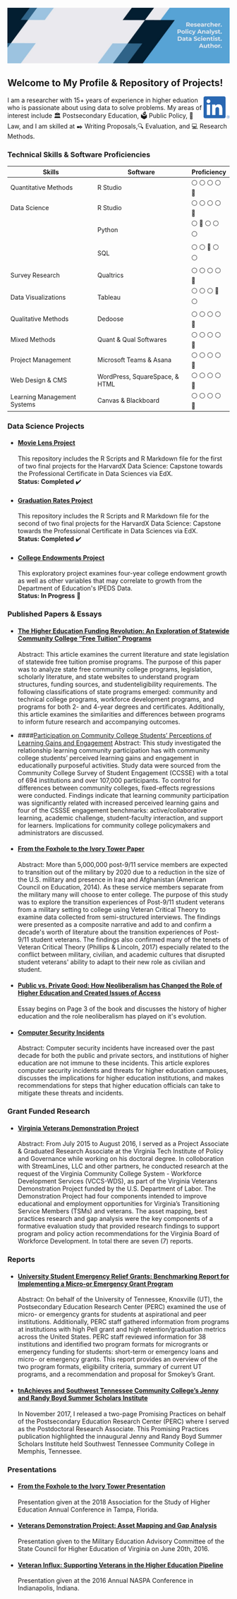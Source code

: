 ![](https://github.com/drcdavidson/drcdavidson/blob/main/Images/Header.jfif)
<p>
  
## Welcome to My Profile & Repository of Projects! 
<a href="https://www.linkedin.com/in/drchrisdavidson/"><img height="50" align='right' src="https://raw.githubusercontent.com/drcdavidson/drcdavidson/master/Images/LI-In-Bug.png"></a>

I am a researcher with 15+ years of experience in higher eduation who is passionate about using data to solve problems. My areas of interest include :classical_building: Postsecondary Education, :ballot_box: Public Policy, :scroll: Law, and I am skilled at :black_nib: Writing Proposals,:mag: Evaluation, and :computer: Research Methods.

### Technical Skills & Software Proficiencies
| Skills | Software | Proficiency |
| --- | --- | --- |
| Quantitative Methods | R Studio | :white_circle:	:white_circle:	:white_circle:	:white_circle:  :large_blue_circle:
| Data Science |  R Studio | :white_circle:	:white_circle:	:white_circle:	:white_circle:  :large_blue_circle:
| | Python | 	:white_circle:	:large_blue_circle: :white_circle:	:white_circle:  :white_circle:
| | SQL | :white_circle:	:white_circle:  :large_blue_circle:   :white_circle:  :white_circle:
| Survey Research | Qualtrics | :white_circle:	:white_circle:	:white_circle:	:white_circle:  :large_blue_circle:
| Data Visualizations | Tableau | :white_circle:	:white_circle:	:white_circle:	 :large_blue_circle:  :white_circle: 
| Qualitative Methods | Dedoose |:white_circle:	:white_circle:	:white_circle:	:white_circle:  :large_blue_circle:
| Mixed Methods | Quant & Qual Softwares | :white_circle:	:white_circle:	:white_circle:  :white_circle:  :large_blue_circle: 
| Project Management | Microsoft Teams & Asana | :white_circle:	:white_circle:	:white_circle:	:white_circle:  :large_blue_circle: |
| Web Design & CMS | WordPress, SquareSpace, & HTML | :white_circle:	:white_circle:	:white_circle:	:white_circle:  :large_blue_circle:
| Learning Management Systems | Canvas & Blackboard | :white_circle:	:white_circle:	:white_circle:	:white_circle:  :large_blue_circle:

### Data Science Projects 
  
- #### [Movie Lens Project](https://github.com/drcdavidson/movielens)
  This repository includes the R Scripts and R Markdown file for the first of two final projects for the HarvardX Data Science: Capstone towards the Professional Certificate in Data Sciences via EdX. <br />
  **Status: Completed** :heavy_check_mark:
   
- #### [Graduation Rates Project](https://github.com/drcdavidson/gradrates)
   This repository includes the R Scripts and R Markdown file for the second of two final projects for the HarvardX Data Science: Capstone towards the Professional Certificate in Data Sciences via EdX.  <br />
  **Status: Completed** :heavy_check_mark:
   
- #### [College Endowments Project](https://github.com/drcdavidson/college-endowments)
  This exploratory project examines four-year college endowment growth as well as other variables that may correlate to growth from the Department of Education's IPEDS Data. <br />
  **Status: In Progress** :arrows_counterclockwise:
 
### Published Papers & Essays

- #### [The Higher Education Funding Revolution: An Exploration of Statewide Community College “Free Tuition” Programs](https://drive.google.com/file/d/1-tXyQZ8ZwTaxkDE90u2MQBM8AYj2JSmU/view?usp=sharing)
  Abstract: This article examines the current literature and state legislation of statewide free tuition promise programs. The purpose of this paper was to analyze state free community college programs, legislation, scholarly literature, and state websites to understand program structures, funding sources, and studenteligibility requirements. The following classifications of state programs emerged: community and technical college programs, workforce development programs, and programs for both 2- and 4-year degrees and certificates. Additionally, this article examines the similarities and differences between programs to inform future research and accompanying outcomes.

- ####[Participation on Community College Students’ Perceptions of Learning Gains and Engagement](https://doi.org/10.1080/10668926.2020.1852983)
  Abstract: This study investigated the relationship learning community participation has with community college students’ perceived learning gains and engagement in educationally purposeful activities. Study data were sourced from the Community College Survey of Student Engagement (CCSSE) with a total of 694 institutions and over 107,000 participants. To control for differences between community colleges, fixed-effects regressions were conducted. Findings indicate that learning community participation was significantly related with increased perceived learning gains and four of the CSSSE engagement benchmarks: active/collaborative learning, academic challenge, student-faculty interaction, and support for learners. Implications for community college policymakers and administrators are discussed.
  
- #### [From the Foxhole to the Ivory Tower Paper](https://drive.google.com/file/d/1-TCdrkeItsNauqMuKdNzVbnldVpDn0z0/view?usp=sharing)
  Abstract: More than 5,000,000 post-9/11 service members are expected to transition out of the military by 2020 due to a reduction in the size of the U.S. military and presence in Iraq and Afghanistan (American Council on Education, 2014). As these service members separate from the military many will choose to enter college. The purpose of this study was to explore the transition experiences of Post-9/11 student veterans from a military setting to college using Veteran Critical Theory to examine data collected from semi-structured interviews. The findings were presented as a composite narrative and add to and confirm a decade's worth of literature about the transition experiences of Post-9/11 student veterans. The findings also confirmed many of the tenets of Veteran Critical Theory (Phillips & Lincoln, 2017) especially related to the conflict between military, civilian, and academic cultures that disrupted student veterans' ability to adapt to their new role as civilian and student.

- #### [Public vs. Private Good: How Neoliberalism has Changed the Role of Higher Education and Created Issues of Access](https://drive.google.com/file/d/1-T3C7E9IuZJ8wMIU2N2-7cAxZLZDT5r2/view?usp=sharing)
  Essay begins on Page 3 of the book and discusses the history of higher education and the role neoliberalism has played on it's evolution. 

- #### [Computer Security Incidents](https://drive.google.com/file/d/1-fDnc230ojYafxCVGmLhF8HJMaVasiKD/view?usp=sharing)
  Abstract: Computer security incidents have increased over the past decade for both the public and private sectors, and institutions of higher education are not immune to these incidents. This article explores computer security incidents and threats for higher education campuses, discusses the implications for higher education institutions, and makes recommendations for steps that higher education officials can take to mitigate these threats and incidents.
  
### Grant Funded Research

- #### [Virginia Veterans Demonstration Project](https://drive.google.com/file/d/1-rDyKp3fQjQlX6Gf_74lw2Tn69Yqx5ub/view?usp=sharing)
  Abstract: From  July 2015 to August 2016, I served as a Project Associate & Graduated Research Associate at the Virginia Tech Institute of Policy and Governance while working on his doctoral degree. In colloboration with  StreamLines, LLC and other partners, he conducted research at the request of the Virginia Community College System - Workforce Development Services (VCCS-WDS), as part of the Virginia Veterans Demonstration Project funded by the U.S. Department of Labor. The Demonstration Project had four components intended to improve educational and employment opportunities for Virginia’s Transitioning Service Members (TSMs) and veterans. The asset mapping, best practices research and gap analysis were the key components of a formative evaluation study that provided research findings to support program and policy action recommendations for the Virginia Board of Workforce Development. In total there are seven (7) reports.   
  
### Reports 

- #### [University Student Emergency Relief Grants: Benchmarking Report for Implementing a Micro-or Emergency Grant Program](https://drive.google.com/file/d/1-Bf_wPTroP8VV757Gc0u4tT08ci76pZP/view?usp=sharing)
  Abstract: On behalf of the University of Tennessee, Knoxville (UT), the Postsecondary Education Research Center (PERC) examined the use of micro- or emergency grants for students at aspirational and peer institutions. Additionally, PERC staff gathered information from programs at institutions with high Pell grant and high retention/graduation metrics across the United States. PERC staff reviewed information for 38 institutions and identified two program formats for microgrants or emergency funding for students: short-term or emergency loans and micro- or emergency grants. This report provides an overview of the two program formats, eligibility criteria, summary of current UT programs, and a recommendation and proposal for Smokey’s Grant.
    
- #### [tnAchieves and Southwest Tennessee Community College’s Jenny and Randy Boyd Summer Scholars Institute](https://drive.google.com/file/d/1-J-cXScfbWsEEDWa5-Gm2TAOn4ASuR1j/view?usp=sharing)
  In November 2017, I released a two-page Promising Practices on behalf of the Postsecondary Education Research Center (PERC) where I served as the Postdoctoral Research Associate. This Promising Practices publication highlighted the innaugural Jenny and Randy Boyd Summer Scholars Institute held Southwest Tennessee Community College in Memphis, Tennessee.
  
### Presentations
   
- #### [From the Foxhole to the Ivory Tower Presentation](https://drive.google.com/file/d/1-a9POIsQKR4q7VHtk2hfOSUlFK0ju9a7/view?usp=sharing)
  Presentation given at the 2018 Association for the Study of Higher Education Annual Conference in Tampa, Florida. 
 
- #### [Veterans Demonstration Project: Asset Mapping and Gap Analysis](https://drive.google.com/file/d/1BmhLHYdzVYT80uZsE-cwVMOg9Yt1MW2K/view?usp=sharing)
  Presentation given to the Military Education Advisory Committee of the State Council for Higher Education of Virginia on June 20th, 2016.
  
- #### [Veteran Influx: Supporting Veterans in the Higher Education Pipeline](https://drive.google.com/file/d/1-tXyQZ8ZwTaxkDE90u2MQBM8AYj2JSmU/view?usp=sharing)
  Presentation given at the 2016 Annual NASPA Conference in Indianapolis, Indiana. 
